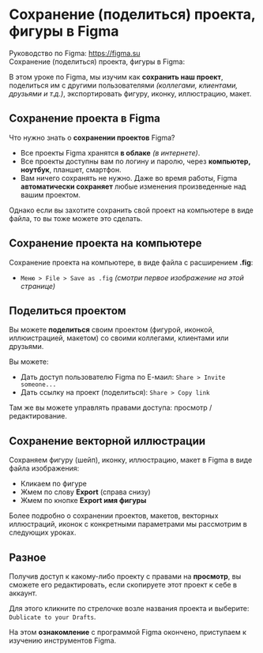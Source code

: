 # Сохранение (поделиться) проекта, фигуры в Figma
Руководство по Figma: https://figma.su<br />
Сохранение (поделиться) проекта, фигуры в Figma: 

В этом уроке по Figma, мы изучим как **сохранить наш проект**, поделиться им с другими пользователями *(коллегами, клиентами, друзьями и т.д.)*, экспортировать фигуру, иконку, иллюстрацию, макет.

## Сохранение проекта в Figma
Что нужно знать о **сохранении проектов** Figma?
* Все проекты Figma хранятся **в облаке** *(в интернете)*.
* Все проекты доступны вам по логину и паролю, через **компьютер, ноутбук**, планшет, смартфон.
* Вам ничего сохранять не нужно. Даже во время работы, Figma **автоматически сохраняет** любые изменения произведенные над вашим проектом.

Однако если вы захотите сохранить свой проект на компьютере в виде файла, то вы тоже можете это сделать.

## Сохранение проекта на компьютере
Сохранение проекта на компьютере, в виде файла с расширением **.fig**:
* `Меню > File > Save as .fig` *(смотри первое изображение на этой странице)*

## Поделиться проектом
Вы можете **поделиться** своим проектом (фигурой, иконкой, иллюистрацией, макетом) со своими коллегами, клиентами или друзьями.

Вы можете:
* Дать доступ пользователю Figma по Е-маил: `Share > Invite someone...`
* Дать ссылку на проект (поделиться): `Share > Copy link`

Там же вы можете управлять правами доступа: просмотр / редактирование.

## Сохранение векторной иллюстрации
Сохраняем фигуру (шейп), иконку, иллюстрацию, макет в Figma в виде файла изображения:
* Кликаем по фигуре
* Жмем по слову **Export** (справа снизу)
* Жмем по кнопке **Export имя фигуры**

Более подробно о сохранении проектов, макетов, векторных иллюстраций, иконок с конкретными параметрами мы рассмотрим в следующих уроках.

## Разное
Получив доступ к какому-либо проекту с правами на **просмотр**, вы сможете его редактировать, если скопируете этот проект к себе в аккаунт.

Для этого кликните по стрелочке возле названия проекта и выберите: `Dublicate to your Drafts`.

На этом **ознакомление** с программой Figma окончено, приступаем к изучению инструментов Figma.
